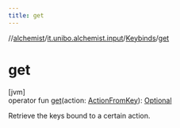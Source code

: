 ```yaml
---
title: get
---
```

//[alchemist](../../../index.html)/[it.unibo.alchemist.input](../index.html)/[Keybinds](index.html)/[get](get.html)



# get



[jvm]\
operator fun [get](get.html)(action: [ActionFromKey](../-action-from-key/index.html)): [Optional](https://docs.oracle.com/javase/8/docs/api/java/util/Optional.html)<KeyCode>



Retrieve the keys bound to a certain action.




